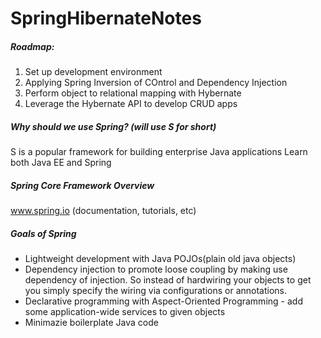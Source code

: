 # SpringHibernateNotes

##### Roadmap:
1. Set up development environment
2. Applying Spring Inversion of COntrol and Dependency Injection
3. Perform object to relational mapping with Hybernate
4. Leverage the Hybernate API to develop CRUD apps

##### Why should we use Spring? (will use S for short)

S is a popular framework for building enterprise Java applications
Learn both Java EE and Spring


##### Spring Core Framework Overview 

www.spring.io (documentation, tutorials, etc)

##### Goals of Spring

* Lightweight development with Java POJOs(plain old java objects)
* Dependency injection to promote loose coupling by making use dependency of injection. So instead of hardwiring your objects to get 
you simply specify the wiring via configurations or annotations. 
* Declarative programming with Aspect-Oriented Programming - add some application-wide services to given objects
* Minimazie boilerplate Java code 






